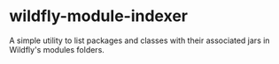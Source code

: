 # wildfly-module-indexer
A simple utility to list packages and classes with their associated jars in Wildfly's modules folders.
